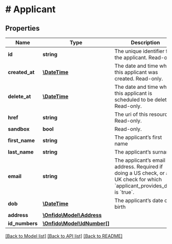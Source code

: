 # # Applicant

## Properties

Name | Type | Description | Notes
------------ | ------------- | ------------- | -------------
**id** | **string** | The unique identifier for the applicant. Read-only. | [optional] 
**created_at** | [**\DateTime**](\DateTime.md) | The date and time when this applicant was created. Read-only. | [optional] 
**delete_at** | [**\DateTime**](\DateTime.md) | The date and time when this applicant is scheduled to be deleted. Read-only. | [optional] 
**href** | **string** | The uri of this resource. Read-only. | [optional] 
**sandbox** | **bool** | Read-only. | [optional] 
**first_name** | **string** | The applicant’s first name | [optional] 
**last_name** | **string** | The applicant’s surname | [optional] 
**email** | **string** | The applicant’s email address. Required if doing a US check, or a UK check for which &#x60;applicant_provides_data&#x60; is &#x60;true&#x60;. | [optional] 
**dob** | [**\DateTime**](\DateTime.md) | The applicant’s date of birth | [optional] 
**address** | [**\Onfido\Model\Address**](Address.md) |  | [optional] 
**id_numbers** | [**\Onfido\Model\IdNumber[]**](IdNumber.md) |  | [optional] 

[[Back to Model list]](../../README.md#documentation-for-models) [[Back to API list]](../../README.md#documentation-for-api-endpoints) [[Back to README]](../../README.md)


